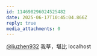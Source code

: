 ```yaml
---
id: 114698296024525482
date: 2025-06-17T10:45:04.866Z
reply: true
media_attachments: 0
---
```


[@liuzhen932](https://furca.top/@liuzhen932) 我草，堪比 localhost

